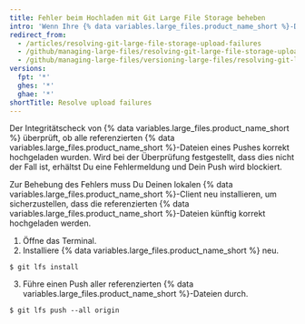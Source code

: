 ```yaml
---
title: Fehler beim Hochladen mit Git Large File Storage beheben
intro: 'Wenn Ihre {% data variables.large_files.product_name_short %}-Dateien nicht richtig hochgeladen werden, können Sie den Uploadfehler in mehreren Schritten beheben.'
redirect_from:
  - /articles/resolving-git-large-file-storage-upload-failures
  - /github/managing-large-files/resolving-git-large-file-storage-upload-failures
  - /github/managing-large-files/versioning-large-files/resolving-git-large-file-storage-upload-failures
versions:
  fpt: '*'
  ghes: '*'
  ghae: '*'
shortTitle: Resolve upload failures
---
```


Der Integritätscheck von {% data variables.large_files.product_name_short %} überprüft, ob alle referenzierten {% data variables.large_files.product_name_short %}-Dateien eines Pushes korrekt hochgeladen wurden. Wird bei der Überprüfung festgestellt, dass dies nicht der Fall ist, erhältst Du eine Fehlermeldung und Dein Push wird blockiert.

Zur Behebung des Fehlers muss Du Deinen lokalen {% data variables.large_files.product_name_short %}-Client neu installieren, um sicherzustellen, dass die referenzierten {% data variables.large_files.product_name_short %}-Dateien künftig korrekt hochgeladen werden.

1. Öffne das Terminal.
2. Installiere {% data variables.large_files.product_name_short %} neu.
  ```shell
  $ git lfs install
  ```
3. Führe einen Push aller referenzierten {% data variables.large_files.product_name_short %}-Dateien durch.
  ```shell
  $ git lfs push --all origin
  ```
